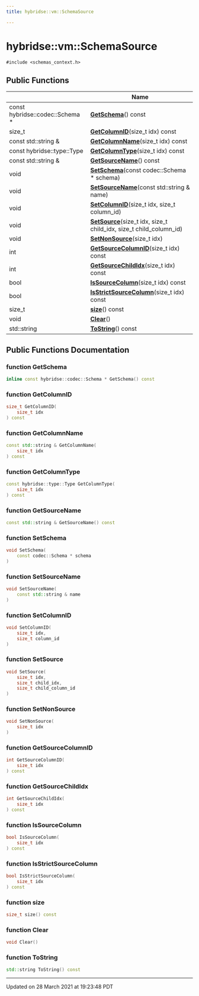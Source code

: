 ```yaml
---
title: hybridse::vm::SchemaSource

---
```


# hybridse::vm::SchemaSource




`#include <schemas_context.h>`

## Public Functions

|                | Name           |
| -------------- | -------------- |
| const hybridse::codec::Schema * | **[GetSchema](/Classes/classhybridse_1_1vm_1_1_schema_source.md#function-getschema)**() const |
| size_t | **[GetColumnID](/Classes/classhybridse_1_1vm_1_1_schema_source.md#function-getcolumnid)**(size_t idx) const |
| const std::string & | **[GetColumnName](/Classes/classhybridse_1_1vm_1_1_schema_source.md#function-getcolumnname)**(size_t idx) const |
| const hybridse::type::Type | **[GetColumnType](/Classes/classhybridse_1_1vm_1_1_schema_source.md#function-getcolumntype)**(size_t idx) const |
| const std::string & | **[GetSourceName](/Classes/classhybridse_1_1vm_1_1_schema_source.md#function-getsourcename)**() const |
| void | **[SetSchema](/Classes/classhybridse_1_1vm_1_1_schema_source.md#function-setschema)**(const codec::Schema * schema) |
| void | **[SetSourceName](/Classes/classhybridse_1_1vm_1_1_schema_source.md#function-setsourcename)**(const std::string & name) |
| void | **[SetColumnID](/Classes/classhybridse_1_1vm_1_1_schema_source.md#function-setcolumnid)**(size_t idx, size_t column_id) |
| void | **[SetSource](/Classes/classhybridse_1_1vm_1_1_schema_source.md#function-setsource)**(size_t idx, size_t child_idx, size_t child_column_id) |
| void | **[SetNonSource](/Classes/classhybridse_1_1vm_1_1_schema_source.md#function-setnonsource)**(size_t idx) |
| int | **[GetSourceColumnID](/Classes/classhybridse_1_1vm_1_1_schema_source.md#function-getsourcecolumnid)**(size_t idx) const |
| int | **[GetSourceChildIdx](/Classes/classhybridse_1_1vm_1_1_schema_source.md#function-getsourcechildidx)**(size_t idx) const |
| bool | **[IsSourceColumn](/Classes/classhybridse_1_1vm_1_1_schema_source.md#function-issourcecolumn)**(size_t idx) const |
| bool | **[IsStrictSourceColumn](/Classes/classhybridse_1_1vm_1_1_schema_source.md#function-isstrictsourcecolumn)**(size_t idx) const |
| size_t | **[size](/Classes/classhybridse_1_1vm_1_1_schema_source.md#function-size)**() const |
| void | **[Clear](/Classes/classhybridse_1_1vm_1_1_schema_source.md#function-clear)**() |
| std::string | **[ToString](/Classes/classhybridse_1_1vm_1_1_schema_source.md#function-tostring)**() const |

## Public Functions Documentation

### function GetSchema

```cpp
inline const hybridse::codec::Schema * GetSchema() const
```


### function GetColumnID

```cpp
size_t GetColumnID(
    size_t idx
) const
```


### function GetColumnName

```cpp
const std::string & GetColumnName(
    size_t idx
) const
```


### function GetColumnType

```cpp
const hybridse::type::Type GetColumnType(
    size_t idx
) const
```


### function GetSourceName

```cpp
const std::string & GetSourceName() const
```


### function SetSchema

```cpp
void SetSchema(
    const codec::Schema * schema
)
```


### function SetSourceName

```cpp
void SetSourceName(
    const std::string & name
)
```


### function SetColumnID

```cpp
void SetColumnID(
    size_t idx,
    size_t column_id
)
```


### function SetSource

```cpp
void SetSource(
    size_t idx,
    size_t child_idx,
    size_t child_column_id
)
```


### function SetNonSource

```cpp
void SetNonSource(
    size_t idx
)
```


### function GetSourceColumnID

```cpp
int GetSourceColumnID(
    size_t idx
) const
```


### function GetSourceChildIdx

```cpp
int GetSourceChildIdx(
    size_t idx
) const
```


### function IsSourceColumn

```cpp
bool IsSourceColumn(
    size_t idx
) const
```


### function IsStrictSourceColumn

```cpp
bool IsStrictSourceColumn(
    size_t idx
) const
```


### function size

```cpp
size_t size() const
```


### function Clear

```cpp
void Clear()
```


### function ToString

```cpp
std::string ToString() const
```


-------------------------------

Updated on 28 March 2021 at 19:23:48 PDT